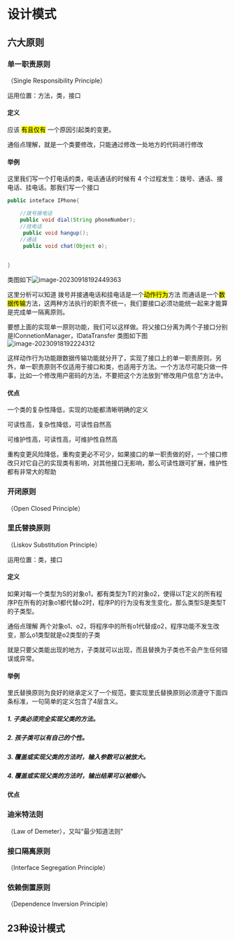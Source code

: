 # 设计模式

## 六大原则

### 单一职责原则

（Single Responsibility Principle）

运用位置：方法，类，接口

#### 定义

应该 <mark>有且仅有</mark> 一个原因引起类的变更。

通俗点理解，就是一个类要修改，只能通过修改一处地方的代码进行修改

#### 举例

这里我们写一个打电话的类，电话通话的时候有 4 个过程发生：拨号、通话、接电话、挂电话。那我们写一个接口

```java
public inteface IPhone{

    //拨号接电话
    public void dial(String phoneNumber);
    //挂电话
     public void hangup();
    //通话
     public void chat(Object o);
    
    
}


```

类图如下![image-20230918192449363](C:\Users\Administrator\AppData\Roaming\Typora\typora-user-images\image-20230918192449363.png)

这里分析可以知道 拨号并接通电话和挂电话是一个<mark>动作行为</mark>方法  而通话是一个<mark>数据传输</mark>方法，这两种方法执行的职责不统一，我们要接口必须功能统一起来才能算是完成单一隔离原则。

要想上面的实现单一原则功能，我们可以这样做。将父接口分离为两个子接口分别是IConnetionManager，IDataTransfer 类图如下图![image-20230918192224312](C:\Users\Administrator\AppData\Roaming\Typora\typora-user-images\image-20230918192224312.png)

这样动作行为功能跟数据传输功能就分开了，实现了接口上的单一职责原则，另外，单一职责原则不仅适用于接口和类，也适用于方法。一个方法尽可能只做一件事，比如一个修改用户密码的方法，不要把这个方法放到“修改用户信息”方法中。

#### 优点

一个类的复杂性降低，实现的功能都清晰明确的定义

可读性高，复杂性降低，可读性自然高

可维护性高，可读性高，可维护性自然高

重构变更风险降低，重构变更必不可少，如果接口的单一职责做的好，一个接口修改只对它自己的实现类有影响，对其他接口无影响，那么可读性跟可扩展，维护性都有非常大的帮助

### 开闭原则

（Open Closed Principle）

### 里氏替换原则

（Liskov Substitution Principle）

运用位置：类，接口

#### 定义

如果对每一个类型为S的对象o1，都有类型为T的对象o2，使得以T定义的所有程序P在所有的对象o1都代替o2时，程序P的行为没有发生变化，那么类型S是类型T的子类型。

通俗点理解 两个对象o1、o2，将程序中的所有o1代替成o2，程序功能不发生改变，那么o1类型就是o2类型的子类

就是只要父类能出现的地方，子类就可以出现，而且替换为子类也不会产生任何错误或异常。

#### 举例

里氏替换原则为良好的继承定义了一个规范，要实现里氏替换原则必须遵守下面四条标准，一句简单的定义包含了4层含义。

##### 1. 子类必须完全实现父类的方法。

##### 2. 孩子类可以有自己的个性。

##### 3. 覆盖或实现父类的方法时，输入参数可以被放大。

##### 4. 覆盖或实现父类的方法时，输出结果可以被缩小。

#### 优点

### 迪米特法则

（Law of Demeter），又叫“最少知道法则”

### 接口隔离原则

（Interface Segregation Principle）

### 依赖倒置原则

（Dependence Inversion Principle）





## 23种设计模式